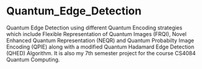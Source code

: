 # Quantum_Edge_Detection
Quantum Edge Detection using different Quantum Encoding strategies which include Flexible Representation of Quantum Images (FRQI), Novel Enhanced Quantum Representation (NEQR) and Quantum Probabilty Image Encoding (QPIE) along with a modified Quantum Hadamard Edge Detection (QHED) Algorithm. It is also my 7th semester project for the course CS4084 Quantum Computing.
